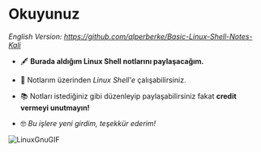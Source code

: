 # Okuyunuz

*English Version: https://github.com/alperberke/Basic-Linux-Shell-Notes-Kali*

- 🖋️ **Burada aldığım Linux Shell notlarını paylaşacağım.**

- 📖 Notlarım üzerinden _Linux Shell'e_ çalışabilirsiniz.

- 📚 Notları istediğiniz gibi düzenleyip paylaşabilirsiniz fakat **credit vermeyi unutmayın!**

- 🤓 _Bu işlere yeni girdim, teşekkür ederim!_

![LinuxGnuGIF](https://github.com/alperberke/Linux-Shell-Notlar-Kali-/assets/158094774/791f0d3d-ff44-444a-b4a5-830788dda2ec)
